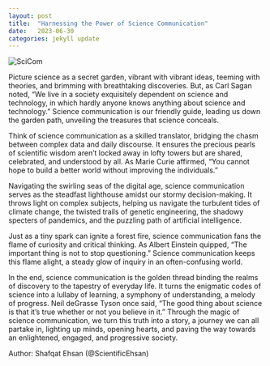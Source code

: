 ```yaml
---
layout: post
title:  "Harnessing the Power of Science Communication"
date:   2023-06-30
categories: jekyll update
---
```

![SciCom](/SciCom.jpg)

Picture science as a secret garden, vibrant with vibrant ideas, teeming with theories, and brimming with breathtaking discoveries. But, as Carl Sagan noted, “We live in a society exquisitely dependent on science and technology, in which hardly anyone knows anything about science and technology.” Science communication is our friendly guide, leading us down the garden path, unveiling the treasures that science conceals. 

Think of science communication as a skilled translator, bridging the chasm between complex data and daily discourse. It ensures the precious pearls of scientific wisdom aren’t locked away in lofty towers but are shared, celebrated, and understood by all. As Marie Curie affirmed, “You cannot hope to build a better world without improving the individuals.” 

Navigating the swirling seas of the digital age, science communication serves as the steadfast lighthouse amidst our stormy decision-making. It throws light on complex subjects, helping us navigate the turbulent tides of climate change, the twisted trails of genetic engineering, the shadowy specters of pandemics, and the puzzling path of artificial intelligence. 

Just as a tiny spark can ignite a forest fire, science communication fans the flame of curiosity and critical thinking. As Albert Einstein quipped, “The important thing is not to stop questioning.” Science communication keeps this flame alight, a steady glow of inquiry in an often-confusing world. 

In the end, science communication is the golden thread binding the realms of discovery to the tapestry of everyday life. It turns the enigmatic codes of science into a lullaby of learning, a symphony of understanding, a melody of progress. Neil deGrasse Tyson once said, “The good thing about science is that it’s true whether or not you believe in it.” Through the magic of science communication, we turn this truth into a story, a journey we can all partake in, lighting up minds, opening hearts, and paving the way towards an enlightened, engaged, and progressive society. 

Author: Shafqat Ehsan (@ScientificEhsan) 
